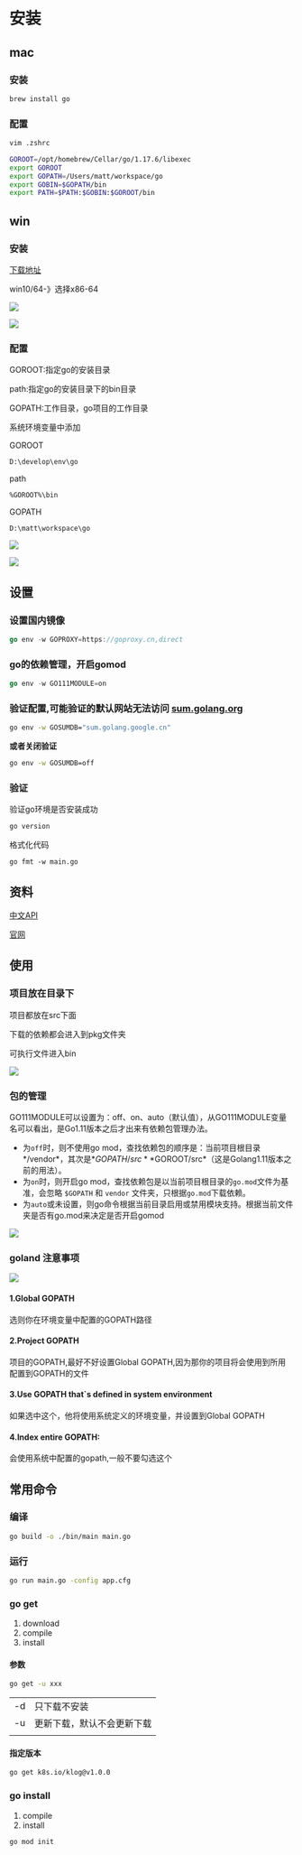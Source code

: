 # 安装

## mac



### 安装



```sh
brew install go
```



### 配置



```sh
vim .zshrc
```





```sh
GOROOT=/opt/homebrew/Cellar/go/1.17.6/libexec
export GOROOT
export GOPATH=/Users/matt/workspace/go
export GOBIN=$GOPATH/bin
export PATH=$PATH:$GOBIN:$GOROOT/bin
```









## win 

### 安装

[下载地址](https://golang.org/dl/)

win10/64-》选择x86-64



![](http://raw.githubusercontent.com/imattdu/img/main/img/202111190035153.png)







![](http://raw.githubusercontent.com/imattdu/img/main/img/202111190036104.png)



### 配置



GOROOT:指定go的安装目录

path:指定go的安装目录下的bin目录

GOPATH:工作目录，go项目的工作目录



系统环境变量中添加



GOROOT

```
D:\develop\env\go
```

path

```
%GOROOT%\bin
```

GOPATH

```
D:\matt\workspace\go
```



![](https://raw.githubusercontent.com/imattdu/img/main/img/202111190039095.png)





![](https://raw.githubusercontent.com/imattdu/img/main/img/202111190040183.png)







## 设置

### 设置国内镜像

```go
go env -w GOPROXY=https://goproxy.cn,direct
```

### go的依赖管理，开启gomod

```go
go env -w GO111MODULE=on
```

### 验证配置,可能验证的默认网站无法访问 [sum.golang.org](sum.golang.org)

```bash
go env -w GOSUMDB="sum.golang.google.cn"
```

**或者关闭验证**

```bash
go env -w GOSUMDB=off
```



### 验证

验证go环境是否安装成功

```bash
go version
```

格式化代码

```
go fmt -w main.go
```



## 资料

[中文API](https://studygolang.com/pkgdoc)

[官网](https://golang.org/)





## 使用





### 项目放在目录下



项目都放在src下面

下载的依赖都会进入到pkg文件夹

可执行文件进入bin







![](https://raw.githubusercontent.com/imattdu/img/main/img/202111190043410.png)





### 包的管理



GO111MODULE可以设置为：off、on、auto（默认值），从GO111MODULE变量名可以看出，是Go1.11版本之后才出来有依赖包管理办法。

- 为`off`时，则不使用go mod，查找依赖包的顺序是：当前项目根目录*/vendor*，其次是*$GOPATH/src*  *$GOROOT/src*（这是Golang1.11版本之前的用法）。
- 为`on`时，则开启go mod，查找依赖包是以当前项目根目录的`go.mod`文件为基准，会忽略 `$GOPATH` 和 `vendor` 文件夹，只根据`go.mod`下载依赖。
- 为`auto`或未设置，则go命令根据当前目录启用或禁用模块支持。根据当前文件夹是否有go.mod来决定是否开启gomod









![](https://raw.githubusercontent.com/imattdu/img/main/img/202111190118080.png)







### **goland 注意事项**



![](https://raw.githubusercontent.com/imattdu/img/main/img/202111190145646.png)





#### 1.Global GOPATH

选则你在环境变量中配置的GOPATH路径

#### 2.Project GOPATH

项目的GOPATH,最好不好设置Global GOPATH,因为那你的项目将会使用到所用配置到GOPATH的文件

#### 3.Use GOPATH that`s defined in system environment

如果选中这个，他将使用系统定义的环境变量，并设置到Global GOPATH

#### 4.Index entire GOPATH:

会使用系统中配置的gopath,一般不要勾选这个



## 常用命令





### 编译



```bash
go build -o ./bin/main main.go
```





### 运行

```sh
go run main.go -config app.cfg
```









### go get

1. download
2. compile
3. install



#### 参数



```sh
go get -u xxx
```

|      |                            |
| ---- | -------------------------- |
| -d   | 只下载不安装               |
| -u   | 更新下载，默认不会更新下载 |
|      |                            |



#### 指定版本

```sh
go get k8s.io/klog@v1.0.0

```







### go  install

1. compile
2. install







```sh
go mod init

```

